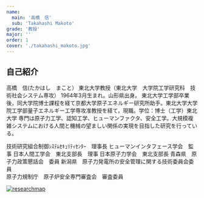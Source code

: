 ```yaml
---
name:
  main: '高橋　信'
  sub: 'Takahashi Makoto'
grade: '教授'
major: ''
order: 1
cover: './takahashi_makoto.jpg'
---
```


## 自己紹介
高橋　信(たかはし　まこと）
東北大学教授（東北大学　大学院工学研究科　技術社会システム専攻）
1964年3月生まれ。山形県出身。
東北大学工学部卒業後，同大学院博士課程を経て京都大学原子エネルギー研究所助手。東北大学大学院工学部量子エネルギー工学専攻准教授を経て，現職。学位：博士（工学）東北大学
専門は原子力工学、認知工学、ヒューマンファクタ、安全工学。大規模複雑システムにおける人間と機械の望ましい関係の実現を目指した研究を行っている。

技術研究組合制御ｼｽﾃﾑｾｷｭﾘﾃｨｾﾝﾀｰ　理事長
ヒューマンインタフェース学会　監事
日本人間工学会　東北支部長　理事
日本原子力学会　東北支部長
青森県　原子力政策懇話会　委員
新潟県　原子力発電所の安全管理に関する技術委員会委員　                               
原子力規制庁　原子炉安全専門審査会　審査委員

[![researchmap](https://researchmap.jp/outline/img/researchmap130.gif)](https://researchmap.jp/makoto.td)
